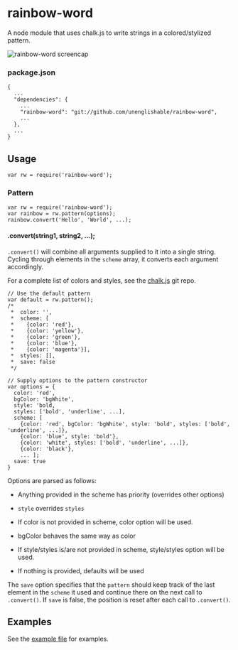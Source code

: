 # rainbow-word

A node module that uses chalk.js to write strings in a colored/stylized pattern.

![rainbow-word screencap](http://i.imgur.com/jiwaq2Q.png)

### package.json

````
{
  ...
  "dependencies": {
    ...
    "rainbow-word": "git://github.com/unenglishable/rainbow-word",
    ...
  },
  ...
}
````

## Usage

````
var rw = require('rainbow-word');
````

### Pattern


````
var rw = require('rainbow-word');
var rainbow = rw.pattern(options);
rainbow.convert('Hello', 'World', ...);
````

#### .convert(string1, string2, ...);
`.convert()` will combine all arguments supplied to it into
a single string.  Cycling through elements in the `scheme`
array, it converts each argument accordingly.

For a complete list of colors and styles, see the
[chalk.js](https://github.com/sindresorhus/chalk) git repo.

````
// Use the default pattern
var default = rw.pattern();
/*
 *  color: '',
 *  scheme: [
 *    {color: 'red'},
 *    {color: 'yellow'},
 *    {color: 'green'},
 *    {color: 'blue'},
 *    {color: 'magenta'}],
 *  styles: [],
 *  save: false
 */

// Supply options to the pattern constructor
var options = {
  color: 'red',
  bgColor: 'bgWhite',
  style: 'bold,
  styles: ['bold', 'underline', ...],
  scheme: [
    {color: 'red', bgColor: 'bgWhite', style: 'bold', styles: ['bold', 'underline', ...]},
    {color: 'blue', style: 'bold'},
    {color: 'white', styles: ['bold', 'underline', ...]},
    {color: 'black'},
    ... ];
  save: true
}
````

Options are parsed as follows:

* Anything provided in the scheme has priority (overrides other options)

* `style` overrides `styles`

* If color is not provided in scheme, color option will be used.

* bgColor behaves the same way as color

* If style/styles is/are not provided in scheme, style/styles option will be used.

* If nothing is provided, defaults will be used

The `save` option specifies that the `pattern` should keep
track of the last element in the `scheme` it used and
continue there on the next call to `.convert()`.  If `save`
is false, the position is reset after each call to `.convert()`.

## Examples

See the [example file](./examples.js) for examples.
